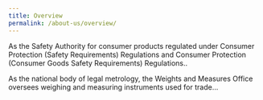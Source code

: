 ```yaml
---
title: Overview
permalink: /about-us/overview/
---
```

As the Safety Authority for consumer products regulated under Consumer Protection (Safety Requirements) Regulations and Consumer Protection (Consumer Goods Safety Requirements) Regulations.. 

As the national body of legal metrology, the Weights and Measures Office oversees weighing and measuring instruments used for trade...
